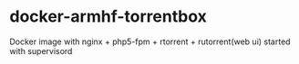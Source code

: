 # docker-armhf-torrentbox
Docker image with nginx + php5-fpm + rtorrent + rutorrent(web ui) started with supervisord

